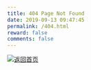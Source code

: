 ```yaml
---
title: 404 Page Not Found
date: 2019-09-13 09:47:45
permalink: /404.html
reward: false
comments: false
---
```

<a href="/"><img src="/img/404.jpg" title="返回首页"></a>